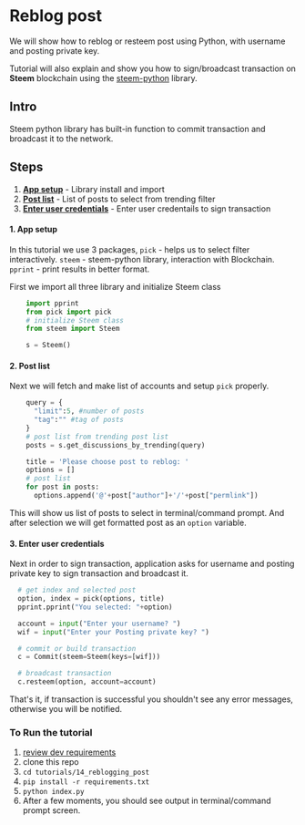 # Reblog post

We will show how to reblog or resteem post using Python, with username and posting private key.

Tutorial will also explain and show you how to sign/broadcast transaction on **Steem** blockchain using the [steem-python](https://github.com/steemit/steem-python) library.

## Intro

Steem python library has built-in function to commit transaction and broadcast it to the network. 

## Steps

1.  [**App setup**](#app-setup) - Library install and import
1.  [**Post list**](#post-list) - List of posts to select from trending filter 
1.  [**Enter user credentials**](#credentials-list) - Enter user credentails to sign transaction

#### 1. App setup <a name="app-setup"></a>

In this tutorial we use 3 packages, `pick` - helps us to select filter interactively. `steem` - steem-python library, interaction with Blockchain. `pprint` - print results in better format.

First we import all three library and initialize Steem class

```python
    import pprint
    from pick import pick
    # initialize Steem class
    from steem import Steem

    s = Steem()
```

#### 2. Post list <a name="post-list"></a>


Next we will fetch and make list of accounts and setup `pick` properly.

```python
    query = {
      "limit":5, #number of posts
      "tag":"" #tag of posts
    }
    # post list from trending post list
    posts = s.get_discussions_by_trending(query)

    title = 'Please choose post to reblog: '
    options = []
    # post list
    for post in posts:
      options.append('@'+post["author"]+'/'+post["permlink"])

```

This will show us list of posts to select in terminal/command prompt. And after selection we will get formatted post as an `option` variable.

#### 3. Enter user credentials <a name="credentials-list"></a>

Next in order to sign transaction, application asks for username and posting private key to sign transaction and broadcast it.

```python
  # get index and selected post
  option, index = pick(options, title)
  pprint.pprint("You selected: "+option)

  account = input("Enter your username? ")
  wif = input("Enter your Posting private key? ")

  # commit or build transaction
  c = Commit(steem=Steem(keys=[wif]))

  # broadcast transaction
  c.resteem(option, account=account)

```


That's it, if transaction is successful you shouldn't see any error messages, otherwise you will be notified.

### To Run the tutorial

1.  [review dev requirements](../00_getting_started)
1.  clone this repo
1.  `cd tutorials/14_reblogging_post`
1.  `pip install -r requirements.txt`
1.  `python index.py`
1.  After a few moments, you should see output in terminal/command prompt screen.

